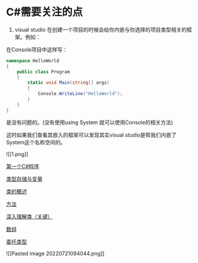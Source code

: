 # C#需要关注的点

1. visual studio 在创建一个项目的时候会给你内嵌与你选择的项目类型相关的框架。例如：

在Console项目中这样写：

```csharp
namespace HelloWorld
{
    public class Program
    {  
        static void Main(string[] args)
        {
            Console.WriteLine("HelloWorld");
        }
    }
}
```

是没有问题的。(没有使用using System 就可以使用Console的相关方法)

这时如果我们查看其嵌入的框架可以发现其实visual studio是帮我们内嵌了System这个名称空间的。

![[1.png]]

[第一个C#程序](需要关注的点/第一个程序.md)

[类型存储与变量](需要关注的点/类型存储与变量.md)

[类的概述](需要关注的点\类的概述.md)

[方法](需要关注的点/方法.md)

[深入理解类（关键）](需要关注的点/深入理解类（关键）.md)

[数组](需要关注的点/数组.md)

[委托类型](需要关注的点/委托类型.md)

![[Pasted image 20220721094044.png]]